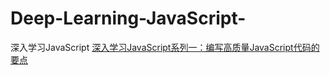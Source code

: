 # Deep-Learning-JavaScript-
深入学习JavaScript
<a href="https://brushbird.github.io/Deep-Learning-JavaScript/demo1.html">深入学习JavaScript系列一：编写高质量JavaScript代码的要点</a>